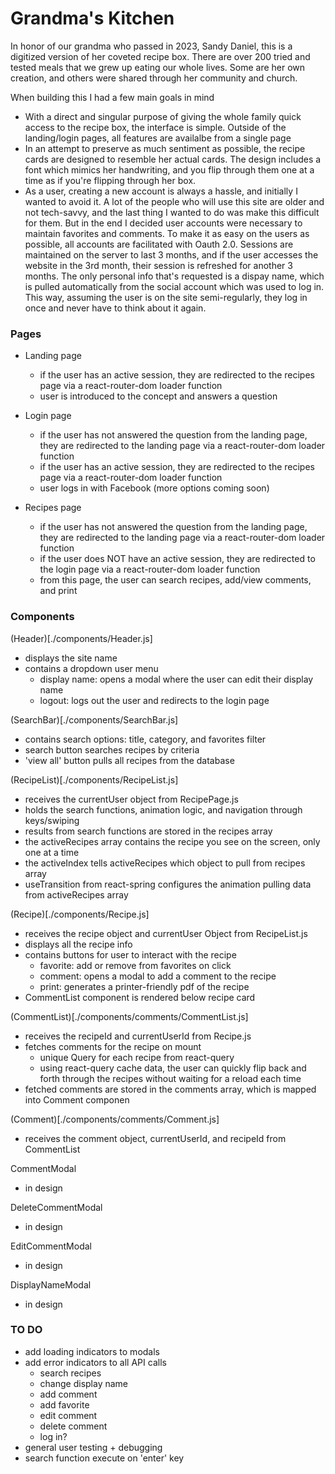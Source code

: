 # Grandma's Kitchen

In honor of our grandma who passed in 2023, Sandy Daniel, this is a digitized version of her coveted recipe box. There are over 200 tried and tested meals that we grew up eating our whole lives. Some are her own creation, and others were shared through her community and church. 

When building this I had a few main goals in mind
- With a direct and singular purpose of giving the whole family quick access to the recipe box, the interface is simple. Outside of the landing/login pages, all features are availalbe from a single page
- In an attempt to preserve as much sentiment as possible, the recipe cards are designed to resemble her actual cards. The design includes a font which mimics her handwriting, and you flip through them one at a time as if you're flipping through her box.
- As a user, creating a new account is always a hassle, and initially I wanted to avoid it. A lot of the people who will use this site are older and not tech-savvy, and the last thing I wanted to do was make this difficult for them. But in the end I decided user accounts were necessary to maintain favorites and comments. To make it as easy on the users as possible, all accounts are facilitated with Oauth 2.0. Sessions are maintained on the server to last 3 months, and if the user accesses the website in the 3rd month, their session is refreshed for another 3 months. The only personal info that's requested is a dispay name, which is pulled automatically from the social account which was used to log in. This way, assuming the user is on the site semi-regularly, they log in once and never have to think about it again.

### Pages
- Landing page
    - if the user has an active session, they are redirected to the recipes page via a react-router-dom loader function
    - user is introduced to the concept and answers a question

- Login page
    - if the user has not answered the question from the landing page, they are redirected to the landing page via a react-router-dom loader function
    - if the user has an active session, they are redirected to the recipes page via a react-router-dom loader function
    -  user logs in with Facebook (more options coming soon)


- Recipes page
    - if the user has not answered the question from the landing page, they are redirected to the landing page via a react-router-dom loader function
    - if the user does NOT have an active session, they are redirected to the login page via a react-router-dom loader function
    - from this page, the user can search recipes, add/view comments, and print


### Components

(Header)[./components/Header.js]
- displays the site name
- contains a dropdown user menu
    - display name: opens a modal where the user can edit their display name
    - logout: logs out the user and redirects to the login page

(SearchBar)[./components/SearchBar.js]
- contains search options: title, category, and favorites filter
- search button searches recipes by criteria
- 'view all' button pulls all recipes from the database

(RecipeList)[./components/RecipeList.js]
- receives the currentUser object from RecipePage.js
- holds the search functions, animation logic, and navigation through keys/swiping
- results from search functions are stored in the recipes array
- the activeRecipes array contains the recipe you see on the screen, only one at a time
- the activeIndex tells activeRecipes which object to pull from recipes array
- useTransition from react-spring configures the animation pulling data from activeRecipes array

(Recipe)[./components/Recipe.js]
- receives the recipe object and currentUser Object from RecipeList.js
- displays all the recipe info
- contains buttons for user to interact with the recipe
    - favorite: add or remove from favorites on click
    - comment: opens a modal to add a comment to the recipe
    - print: generates a printer-friendly pdf of the recipe
- CommentList component is rendered below recipe card

(CommentList)[./components/comments/CommentList.js]
- receives the recipeId and currentUserId from Recipe.js
- fetches comments for the recipe on mount
    - unique Query for each recipe from react-query
    - using react-query cache data, the user can quickly flip back and forth through the recipes without waiting for a reload each time
- fetched comments are stored in the comments array, which is mapped into Comment componen

(Comment)[./components/comments/Comment.js]
- receives the comment object, currentUserId, and recipeId from CommentList

CommentModal
- in design

DeleteCommentModal
- in design

EditCommentModal
- in design

DisplayNameModal
- in design

### TO DO

- add loading indicators to modals
- add error indicators to all API calls
    - search recipes
    - change display name
    - add comment
    - add favorite
    - edit comment
    - delete comment
    - log in?
- general user testing + debugging
- search function execute on 'enter' key
